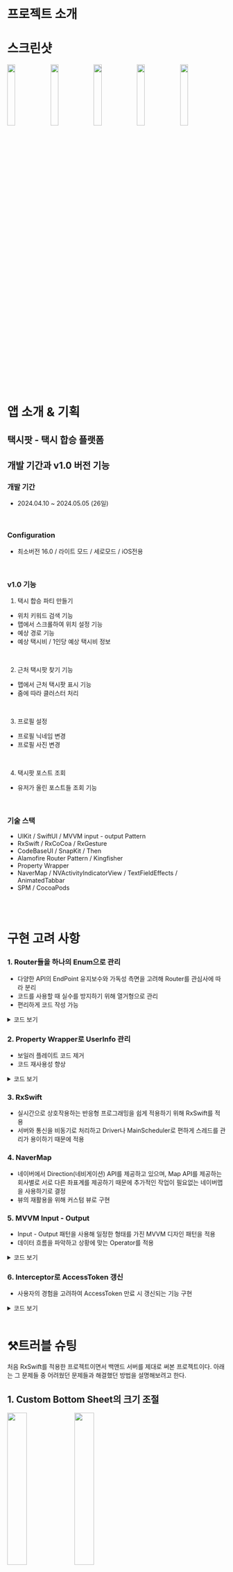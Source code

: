

# 프로젝트 소개

# 스크린샷
<img width="19%" src="https://github.com/Greeddk/TaxiParty/assets/116425551/114f2842-d2ed-4d0a-a455-ffd52efaca5c"/>
<img width="19%" src="https://github.com/Greeddk/TaxiParty/assets/116425551/7d210683-364c-4399-b9be-f3f7bd735529"/>
<img width="19%" src="https://github.com/Greeddk/TaxiParty/assets/116425551/b6e31bd4-f33f-4f9e-b8b1-0fadd518f845"/>
<img width="19%" src="https://github.com/Greeddk/TaxiParty/assets/116425551/c7db8d84-7c65-4bf8-86c1-63569cb70c4b"/>
<img width="19%" src="https://github.com/Greeddk/TaxiParty/assets/116425551/20d4d87e-e428-499d-92ff-3e0199f9955e"/>

# 앱 소개 & 기획
## ‎‎택시팟 - 택시 합승 플랫폼

## 개발 기간과 v1.0 버전 기능
### 개발 기간
- 2024.04.10 ~ 2024.05.05 (26일)
<br>

### Configuration
- 최소버전 16.0 / 라이트 모드 / 세로모드 / iOS전용
<br>

### v1.0 기능
1. 택시 합승 파티 만들기
 - 위치 키워드 검색 기능
 - 맵에서 스크롤하여 위치 설정 기능
 - 예상 경로 기능
 - 예상 택시비 / 1인당 예상 택시비 정보
 <br>
 
2. 근처 택시팟 찾기 기능
 - 맵에서 근처 택시팟 표시 기능
 - 줌에 따라 클러스터 처리
 <br>
 
3. 프로필 설정
 - 프로필 닉네임 변경
 - 프로필 사진 변경
 <br>
 
4. 택시팟 포스트 조회 
 - 유저가 올린 포스트들 조회 기능
 <br>
 

### 기술 스택
 - UIKit / SwiftUI / MVVM input - output Pattern
 - RxSwift / RxCoCoa / RxGesture
 - CodeBaseUI / SnapKit / Then
 - Alamofire Router Pattern / Kingfisher
 - Property Wrapper
 - NaverMap / NVActivityIndicatorView / TextFieldEffects / AnimatedTabbar
 - SPM / CocoaPods
<br>
<br>

# 구현 고려 사항

### 1. Router들을 하나의 Enum으로 관리

- 다양한 API의 EndPoint 유지보수와 가독성 측면을 고려해 Router를 관심사에 따라 분리
- 코드를 사용할 때 실수를 방지하기 위해 열거형으로 관리
- 편리하게 코드 작성 가능

<details>
<summary>코드 보기</summary>
 
```swift
enum APIRouter {
    case authenticationRouter(AuthenticationRouter)
    case refreshTokenRouter(RefreshTokenRouter)
    case postRouter(PostRouter)
    case profileRouter(ProfileRouter)
    case geocodingRouter(GeocodingRouter)
    
    func convertToURLRequest() -> RouterType {
        switch self {
        case .authenticationRouter(let authenticationRouter):
            return authenticationRouter
        case .refreshTokenRouter(let refreshTokenRouter):
            return refreshTokenRouter
        case .postRouter(let postRouter):
            return postRouter
        case .profileRouter(let profileRouter):
            return profileRouter
        case .geocodingRouter(let geocodingRouter):
            return geocodingRouter
        }
    }
}

//사용시
networkManager.callRequest(type: ValidationEmailModel.self, router: .authenticationRouter(.validationEmail(query: ValidationEmail(email: email)))
```
</details>

### 2. Property Wrapper로 UserInfo 관리

- 보일러 플레이트 코드 제거
- 코드 재사용성 향상

<details>
<summary>코드 보기</summary>

```swift
@propertyWrapper
struct TokenDefaults<T> {
    let key: String
    let defaultValue: T
    
    var wrappedValue: T {
        get {
            UserDefaults.standard.object(forKey: key) as? T ?? defaultValue
        }
        set {
            UserDefaults.standard.set(newValue, forKey: key)
        }
    }
    
}

enum TokenManager {
    enum Key: String {
        case userId
        case accessToken
        case refreshToken
    }
    
    @TokenDefaults(key: Key.userId.rawValue, defaultValue: "id 없음")
    static var userId
    
    @TokenDefaults(key: Key.accessToken.rawValue, defaultValue: "액세스 토큰 없음")
    static var accessToken
    
    @TokenDefaults(key: Key.refreshToken.rawValue, defaultValue: "리프레시 토큰 없음")
    static var refreshToken
    
}
```
</details>

### 3. RxSwift

- 실시간으로 상호작용하는 반응형 프로그래밍을 쉽게 적용하기 위해 RxSwift를 적용
- 서버와 통신을 비동기로 처리하고 Driver나 MainScheduler로 편하게 스레드를 관리가 용이하기 때문에 적용

### 4. NaverMap

- 네이버에서 Direction(네비게이션) API를 제공하고 있으며, Map API를 제공하는 회사별로 서로 다른 좌표계를 제공하기 때문에 추가적인 작업이 필요없는 네이버맵을 사용하기로 결정
- 뷰의 재활용을 위해 커스텀 뷰로 구현

### 5. MVVM Input - Output

- Input - Output 패턴을 사용해 일정한 형태를 가진 MVVM 디자인 패턴을 적용
- 데이터 흐름을 파악하고 상황에 맞는 Operator를 적용

<details>
<summary>코드 보기</summary>

```swift
protocol ViewModelProtocol {
    associatedtype Input
    associatedtype Output
    
    var disposeBag: DisposeBag { get set }
    
    func transform(input: Input) -> Output
}
```
</details>

### 6. Interceptor로 AccessToken 갱신

- 사용자의 경험을 고려하여 AccessToken 만료 시 갱신되는 기능 구현
<details>
<summary>코드 보기</summary>

```swift
final class AuthInterceptor: RequestInterceptor {

    func adapt(_ urlRequest: URLRequest, for session: Session, completion: @escaping (Result<URLRequest, any Error>) -> Void) {
        let accessToken = TokenManager.accessToken
        if accessToken == urlRequest.headers.dictionary[HTTPHeader.authorization.rawValue] {
            completion(.success(urlRequest))
        } else {
            var urlRequest = urlRequest
            urlRequest.setValue(TokenManager.accessToken, forHTTPHeaderField: HTTPHeader.authorization.rawValue)
            
            print("새 accessToken 적용 \(urlRequest.headers)")
            completion(.success(urlRequest))
        }
        
    }
    
    func retry(_ request: Request, for session: Session, dueTo error: any Error, completion: @escaping (RetryResult) -> Void) {
        guard let response = request.task?.response as? HTTPURLResponse, response.statusCode == 419 else {
            completion(.doNotRetryWithError(error))
            return
        }
        
        do {
            let urlRequest = try RefreshTokenRouter.refreshToken.asURLRequest()
            AF.request(urlRequest)
                .validate(statusCode: 200..<300)
                .responseDecodable(of: RefreshTokenModel.self) { response in
                    switch response.result {
                    case .success(let success):
                        TokenManager.accessToken = success.accessToken
                        completion(.retry)
                    case .failure(let error):
                        print(error)
                        completion(.doNotRetryWithError(NetworkError.expireRefreshToken))
                    }
                }
        } catch {
            print(error)
        }
    }
    
}

```
</details>

<br>

# ⚒️트러블 슈팅
 처음 RxSwift를 적용한 프로젝트이면서 백앤드 서버를 제대로 써본 프로젝트이다. 아래는 그 문제들 중 어려웠던 문제들과 해결했던 방법을 설명해보려고 한다.

## 1. Custom Bottom Sheet의 크기 조절

 <img width="30%" src="https://github.com/Greeddk/TaxiParty/assets/116425551/c7a76f2b-1d0f-4a3d-b5df-a182c4a8ac05"/>
 <img width="30%" src="https://github.com/Greeddk/TaxiParty/assets/116425551/26fddf5c-4f81-4ac6-98cc-d70392484014"/>

  어느 택시 앱과 같은 바텀시트뷰를 만들기 위해 택스트 필드를 누르면 전체화면으로 뒤로가기 버튼을 누르면 최소 크기로 바뀌게 만들고 싶었다. 기존 라이브러리로는 이와 같은 구현이 힘들어 라이브러리를 쓰지 않고 Custom Bottom Sheet View를 만들었고, 버튼과 택스트필드에 타겟을 추가하여 각 각 클릭되었을 때 크기가 바뀌게 설정하여 해결했다.
 
<details>
<summary>코드 보기</summary>
  

```swift
final class BottomSheetView: PassThroughView {
    
    enum Mode {
        case tip
        case full
    }
    
    private enum Const {
        static let duration = 0.5
        static let cornerRadius = 20.0
        static let bottomSheetRatio: (Mode) -> Double = { mode in
            switch mode {
            case .tip:
                return 0.7
            case .full:
                return 0
            }
        }
        static let bottomSheetYPosition: (Mode) -> Double = { mode in
            Self.bottomSheetRatio(mode) * UIScreen.main.bounds.height
        }
    }
    
    let bottomSheetView = SearchAddressView()
    let addressLabel = UILabel()
    
    lazy var mode: Mode = .tip {
        didSet {
            switch self.mode {
            case .tip:
                break
            case .full:
                break
            }
            self.updateConstraint(offset: Const.bottomSheetYPosition(self.mode))
            self.bottomSheetView.updateConstraints(isFullmode: self.mode == .full)
        }
    }
    var bottomSheetColor: UIColor? {
        didSet { self.bottomSheetView.backgroundColor = self.bottomSheetColor }
    }
    
    @available(*, unavailable)
    required init?(coder: NSCoder) {
        fatalError("init() has not been implemented")
    }
    
    override init(frame: CGRect) {
        super.init(frame: frame)
        
        self.layer.shadowRadius = 1
        self.layer.shadowOpacity = 0.2
        self.layer.shadowOffset = CGSize.zero
        
        self.backgroundColor = .clear
        
        self.bottomSheetView.layer.maskedCorners = [.layerMinXMinYCorner, .layerMaxXMinYCorner]
        self.bottomSheetView.layer.cornerRadius = Const.cornerRadius
        self.bottomSheetView.clipsToBounds = true
        
        self.addSubview(self.bottomSheetView)
        
        self.bottomSheetView.snp.makeConstraints {
            $0.left.right.bottom.equalToSuperview()
            $0.top.equalTo(Const.bottomSheetYPosition(.tip))
            $0.bottom.equalTo(keyboardLayoutGuide)
        }

        self.bottomSheetView.startPointTextField.addTarget(self, action: #selector(textFieldTapped), for: .editingDidBegin)
        self.bottomSheetView.destinationTextField.addTarget(self, action: #selector(textFieldTapped), for: .editingDidBegin)
        self.bottomSheetView.backButton.addTarget(self, action: #selector(backButtonTapped), for: .touchUpInside)
    }
    
    @objc private func backButtonTapped(sender: UIButton) {
        UIView.animate(
            withDuration: Const.duration,
            delay: 0,
            options: .allowAnimatedContent,
            animations: {
                self.mode = .tip
                self.bottomSheetView.backButton.isHidden = true
                self.defocusTextField()
            },
            completion: nil
        )
    }
    
    @objc private func textFieldTapped(sender: UITextField) {
        UIView.animate(
            withDuration: Const.duration,
            delay: 0,
            options: .allowAnimatedContent,
            animations: {
                self.mode = .full
                self.bottomSheetView.backButton.isHidden = false
            },
            completion: nil
        )
    }
    
    private func updateConstraint(offset: Double) {
        self.bottomSheetView.snp.remakeConstraints {
            $0.left.right.bottom.equalToSuperview()
            $0.top.equalToSuperview().inset(offset)
        }
    }

}

```
</details>
<br>

## 2. Custom Bottom Sheet의 레이아웃이 찌그러지는 이슈

 <img width="30%" src="https://github.com/Greeddk/TaxiParty/assets/116425551/1dc474a4-cec0-4c9b-b526-f0cfc75834df"/>

  바텀 시트 사이즈가 tip 일 때, 다른 뷰 객체에 밀려서 원래 원하던 뷰 레이아웃이 제대로 그려지지 않는 버그가 발생하였다. 이 부분을 해결하기 위해 사이즈가 tip일때는 보이지 않는 뷰객체들의 height을 0으로 바꾸고 사이즈가 full로 바뀔 때 Snapkit의 remake를 통해 의도한 사이즈를 다시 부여하여 제대로 레이아웃이 그려지게 설정하였다.
 
<details>
<summary>코드 보기</summary>
  

```swift
   // bottomSheetView
    lazy var mode: Mode = .tip {
        didSet {
            switch self.mode {
            case .tip:
                break
            case .full:
                break
            }
            self.updateConstraint(offset: Const.bottomSheetYPosition(self.mode))
            self.bottomSheetView.updateConstraints(isFullmode: self.mode == .full)
        }
    }


// SearchAddressView
func updateConstraints(isFullmode: Bool) {
        if isFullmode {
            dividerView.snp.remakeConstraints { make in
                make.top.equalTo(destinationTextField.snp.bottom).offset(30)
                make.width.equalTo(self)
                make.height.equalTo(8)
            }
            headerLabel.snp.remakeConstraints { make in
                make.top.equalTo(dividerView.snp.bottom).offset(20)
                make.leading.equalTo(15)
            }
            tableView.snp.remakeConstraints { make in
                make.top.equalTo(headerLabel.snp.bottom).offset(10)
                make.horizontalEdges.equalTo(self)
                make.bottom.equalTo(self).offset(-85)
            }
        } else {
            dividerView.snp.remakeConstraints { make in
                make.top.equalTo(destinationTextField.snp.bottom).offset(30)
                make.width.equalTo(self)
                make.height.equalTo(0)
            }
            headerLabel.snp.remakeConstraints { make in
                make.top.equalTo(dividerView.snp.bottom).offset(20)
                make.leading.equalTo(15)
                make.height.equalTo(0)
            }
            tableView.snp.remakeConstraints { make in
                make.top.equalTo(headerLabel.snp.bottom).offset(10)
                make.horizontalEdges.equalTo(self)
                make.height.equalTo(0)
            }
        }
    }

```
</details>
<br>
